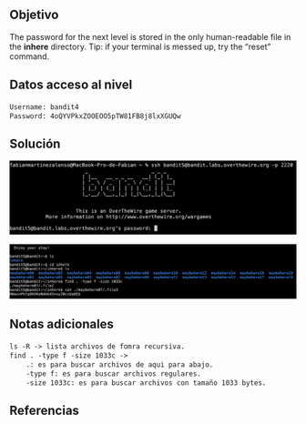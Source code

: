 ## Objetivo
The password for the next level is stored in the only human-readable file in the **inhere** directory. Tip: if your terminal is messed up, try the “reset” command.
## Datos  acceso al nivel
```
Username: bandit4
Password: 4oQYVPkxZOOEOO5pTW81FB8j8lxXGUQw
```
## Solución
![RetoBandit5](/imagenes/Bandit5(1).png)

![RetoBandit5](/imagenes/Bandit5(2).png)
## Notas adicionales
```
ls -R -> lista archivos de fomra recursiva.
find . -type f -size 1033c -> 
	.: es para buscar archivos de aqui para abajo.
	-type f: es para buscar archivos regulares.
	-size 1033c: es para buscar archivos con tamaño 1033 bytes. 

```
## Referencias

